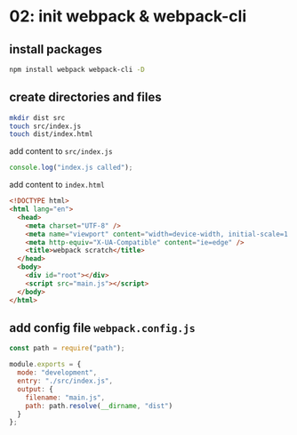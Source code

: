 # 02: init webpack & webpack-cli

## install packages

```bash
npm install webpack webpack-cli -D
```

## create directories and files

```bash
mkdir dist src
touch src/index.js
touch dist/index.html
```

add content to `src/index.js`

```js
console.log("index.js called");
```

add content to `index.html`

```html
<!DOCTYPE html>
<html lang="en">
  <head>
    <meta charset="UTF-8" />
    <meta name="viewport" content="width=device-width, initial-scale=1.0" />
    <meta http-equiv="X-UA-Compatible" content="ie=edge" />
    <title>webpack scratch</title>
  </head>
  <body>
    <div id="root"></div>
    <script src="main.js"></script>
  </body>
</html>
```

## add config file `webpack.config.js`

```js
const path = require("path");

module.exports = {
  mode: "development",
  entry: "./src/index.js",
  output: {
    filename: "main.js",
    path: path.resolve(__dirname, "dist")
  }
};
```
